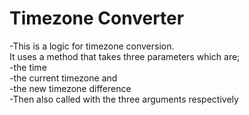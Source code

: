 # Timezone Converter
-This is a logic for timezone conversion.<br> It uses a method that takes three parameters which are; <br>
-the time <br>
-the current timezone and<br>
-the new timezone difference <br>
-Then also called with the three arguments respectively
